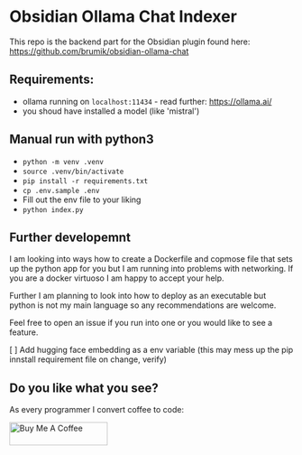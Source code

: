 # Obsidian Ollama Chat Indexer

This repo is the backend part for the Obsidian plugin found here: https://github.com/brumik/obsidian-ollama-chat

## Requirements:

* ollama running on `localhost:11434` - read further: https://ollama.ai/
* you shoud have installed a model (like 'mistral')

## Manual run with python3

* `python -m venv .venv`
* `source .venv/bin/activate`
* `pip install -r requirements.txt`
* `cp .env.sample .env`
* Fill out the env file to your liking
* `python index.py`

## Further developemnt

I am looking into ways how to create a Dockerfile and copmose file that sets
up the python app for you but I am running into problems with networking. If 
you are a docker virtuoso I am happy to accept your help. 

Further I am planning to look into how to deploy as an executable but python
is not my main language so any recommendations are welcome. 

Feel free to open an issue if you run into one or you would like to see a feature.

[ ] Add hugging face embedding as a env variable (this may mess up the pip innstall requirement file on change, verify)


## Do you like what you see?

As every programmer I convert coffee to code:

<a href="https://www.buymeacoffee.com/brumik" target="_blank"><img src="https://cdn.buymeacoffee.com/buttons/default-orange.png" alt="Buy Me A Coffee" height="41" width="174"></a>
